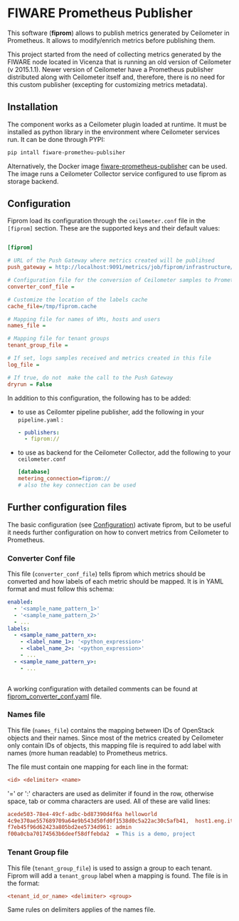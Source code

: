 # FIWARE Prometheus Publisher
This software (**fiprom**) allows to publish metrics generated by Ceilometer in Prometheus. It allows to modify/enrich metrics before publishing them.

This project started from the need of collecting metrics generated by the FIWARE node located in Vicenza that is running an old version of Ceilometer (v 2015.1.1). Newer version of Ceilometer have a Prometheus publisher distributed along with Ceilometer itself and, therefore, there is no need for this custom publisher (excepting for customizing metrics metadata).


## Installation
The component works as a Ceilometer plugin loaded at runtime. It must be installed as python library in the environment where Ceilometer services run. It can be done through PYPI:

```bash
pip intall fiware-prometheu-publsiher
```

Alternatively, the Docker image [fiware-prometheus-publisher](https://cloud.docker.com/repository/docker/gabrielegiammatteo/fiware-prometheus-publisher) can be used. The image runs a Ceilometer Collector service configured to use fiprom as storage backend.

## Configuration

Fiprom load its configuration through the `ceilometer.conf` file in the `[fiprom]` section. These are the supported keys and their default values:

```ini

[fiprom]

# URL of the Push Gateway where metrics created will be publihsed
push_gateway = http://localhost:9091/metrics/job/fiprom/infrastructure/fiware

# Configuration file for the conversion of Ceilometer samples to Prometheus metrics
converter_conf_file =

# Customize the location of the labels cache
cache_file=/tmp/fiprom.cache

# Mapping file for names of VMs, hosts and users
names_file =

# Mapping file for tenant groups
tenant_group_file =

# If set, logs samples received and metrics created in this file
log_file =

# If true, do not  make the call to the Push Gateway
dryrun = False
```

In addition to this configuration, the following has to be added:

- to use as Ceilomter pipeline publisher, add the following in your `pipeline.yaml` :
  ```yaml
  - publishers:
    - fiprom://
  ```
- to use as backend for the Ceilometer Collector, add the following to your `ceilometer.conf`

    ```ini
    [database]
    metering_connection=fiprom://
    # also the key connection can be used
    ```


## Further configuration files 
The basic configuration (see [Configuration](##Configuration)) activate fiprom, but to be useful it needs further configuration on how to convert metrics from Ceilometer to Prometheus.

### Converter Conf file

This file (`converter_conf_file`) tells fiprom which metrics should be converted and how labels of each metric should be mapped. It is in YAML format and must follow this schema:
```yaml
enabled:
  - '<sample_name_pattern_1>'
  - '<sample_name_pattern_2>'
  - ...
labels:
  - <sample_name_pattern_x>:
    - <label_name_1>: '<python_expression>'
    - <label_name_2>: '<python_expression>'
    - ...
  - <sample_name_pattern_y>:
  	- ...
    
```

A working configuration with detailed comments can be found at [fiprom_converter_conf.yaml](conf/firpom_converter_conf.yaml) file.

### Names file

This file (`names_file`) contains the mapping between IDs of OpenStack objects and their names. Since most of the metrics created by Ceilometer only contain IDs of objects, this mapping file is required to add label with names (more human readable) to Prometheus metrics.

The file must contain one mapping for each line in the format:
```ini
<id> <delimiter> <name>
```
'=' or ':' characters are used as delimiter if found in the row, otherwise space, tab or comma characters are used. All of these are valid lines:
```ini
acede503-78e4-49cf-adbc-bd87390d4f6a helloworld
4c9e370ae557689709a64e9b543d50fd0f1538d0c5a22ac30c5afb41,  host1.eng.it
f7eb45f96d62423a805bd2ee5734d961: admin
f00a0cba70174563b6deef58dffebda2  = This is a demo, project 
```

### Tenant Group file
This file (`tenant_group_file`) is used to assign a group to each tenant. Fiprom will add a `tenant_group` label when a mapping is found. The file is in the format:
```ini
<tenant_id_or_name> <delimiter> <group>
```

Same rules on delimiters applies of the names file. 

